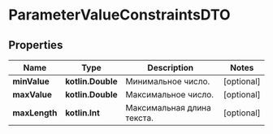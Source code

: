 
# ParameterValueConstraintsDTO

## Properties
| Name | Type | Description | Notes |
| ------------ | ------------- | ------------- | ------------- |
| **minValue** | **kotlin.Double** | Минимальное число. |  [optional] |
| **maxValue** | **kotlin.Double** | Максимальное число. |  [optional] |
| **maxLength** | **kotlin.Int** | Максимальная длина текста. |  [optional] |



